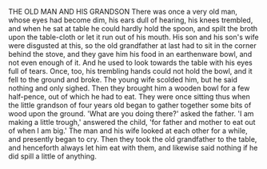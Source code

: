 THE OLD MAN AND HIS GRANDSON
There
was
once
a
very
old
man,
whose
eyes
had
become
dim,
his
ears
dull
of
hearing,
his
knees
trembled,
and
when
he
sat
at
table
he
could
hardly
hold
the
spoon,
and
spilt
the
broth
upon
the
table-cloth
or
let
it
run
out
of
his
mouth.
His
son
and
his
son's
wife
were
disgusted
at
this,
so
the
old
grandfather
at
last
had
to
sit
in
the
corner
behind
the
stove,
and
they
gave
him
his
food
in
an
earthenware
bowl,
and
not
even
enough
of
it.
And
he
used
to
look
towards
the
table
with
his
eyes
full
of
tears.
Once,
too,
his
trembling
hands
could
not
hold
the
bowl,
and
it
fell
to
the
ground
and
broke.
The
young
wife
scolded
him,
but
he
said
nothing
and
only
sighed.
Then
they
brought
him
a
wooden
bowl
for
a
few
half-pence,
out
of
which
he
had
to
eat.
They
were
once
sitting
thus
when
the
little
grandson
of
four
years
old
began
to
gather
together
some
bits
of
wood
upon
the
ground.
'What
are
you
doing
there?'
asked
the
father.
'I
am
making
a
little
trough,'
answered
the
child,
'for
father
and
mother
to
eat
out
of
when
I
am
big.'
The
man
and
his
wife
looked
at
each
other
for
a
while,
and
presently
began
to
cry.
Then
they
took
the
old
grandfather
to
the
table,
and
henceforth
always
let
him
eat
with
them,
and
likewise
said
nothing
if
he
did
spill
a
little
of
anything.
